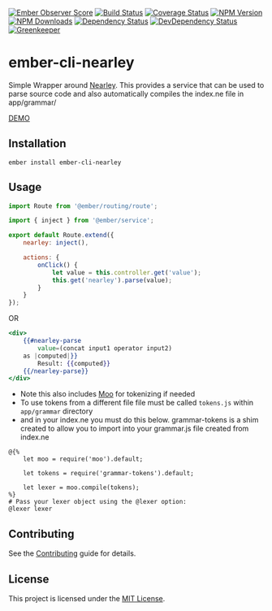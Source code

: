[![Ember Observer Score](http://emberobserver.com/badges/ember-cli-nearley.svg)](http://emberobserver.com/addons/ember-cli-nearley)
[![Build Status](https://travis-ci.org/devotox/ember-cli-nearley.svg)](http://travis-ci.org/devotox/ember-cli-nearley)
[![Coverage Status](https://codecov.io/gh/devotox/ember-cli-nearley/branch/master/graph/badge.svg)](https://codecov.io/gh/devotox/ember-cli-nearley)
[![NPM Version](https://badge.fury.io/js/ember-cli-nearley.svg)](http://badge.fury.io/js/ember-cli-nearley)
[![NPM Downloads](https://img.shields.io/npm/dm/ember-cli-nearley.svg)](https://www.npmjs.org/package/ember-cli-nearley)
[![Dependency Status](https://david-dm.org/devotox/ember-cli-nearley.svg)](https://david-dm.org/devotox/ember-cli-nearley)
[![DevDependency Status](https://david-dm.org/devotox/ember-cli-nearley/dev-status.svg)](https://david-dm.org/devotox/ember-cli-nearley#info=devDependencies)
[![Greenkeeper](https://badges.greenkeeper.io/devotox/ember-cli-nearley.svg)](https://greenkeeper.io/)

ember-cli-nearley
==============================================================================

Simple Wrapper around [Nearley](https://github.com/Hardmath123/nearley).
This provides a service that can be used to parse source code and also automatically compiles
the index.ne file in app/grammar/

[DEMO](https://devotox.github.io/ember-cli-nearley)

Installation
------------------------------------------------------------------------------

```
ember install ember-cli-nearley
```

Usage
------------------------------------------------------------------------------

```js
import Route from '@ember/routing/route';

import { inject } from '@ember/service';

export default Route.extend({
	nearley: inject(),

	actions: {
		onClick() {
			let value = this.controller.get('value');
			this.get('nearley').parse(value);
		}
	}
});
```

OR

```hbs
<div>
	{{#nearley-parse
		value=(concat input1 operator input2)
	as |computed|}}
		Result: {{computed}}
	{{/nearley-parse}}
</div>
```

* Note this also includes [Moo](https://github.com/no-context/moo) for tokenizing if needed
* To use tokens from a different file file must be called `tokens.js` within `app/grammar` directory
* and in your index.ne you must do this below. grammar-tokens is a shim created to allow you to import into your grammar.js file created from index.ne

```
@{%
	let moo = require('moo').default;

	let tokens = require('grammar-tokens').default;

	let lexer = moo.compile(tokens);
%}
# Pass your lexer object using the @lexer option:
@lexer lexer
```

Contributing
------------------------------------------------------------------------------

See the [Contributing](CONTRIBUTING.md) guide for details.

License
------------------------------------------------------------------------------

This project is licensed under the [MIT License](LICENSE.md).
